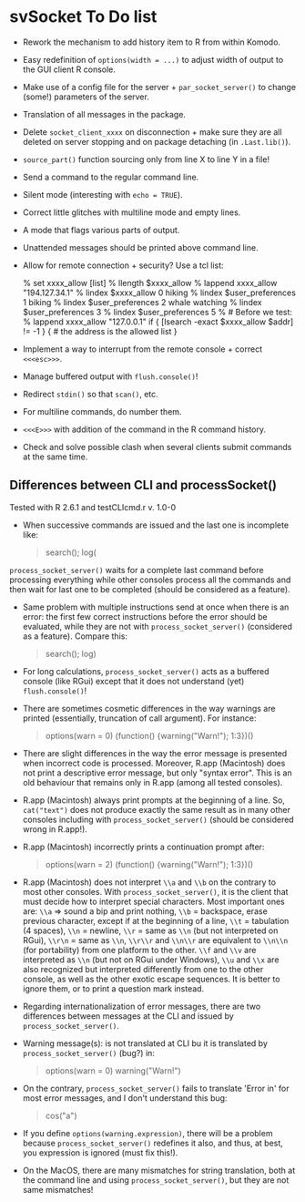 # svSocket To Do list

-   Rework the mechanism to add history item to R from within Komodo.

-   Easy redefinition of `options(width = ...)` to adjust width of output to the GUI client R console.

-   Make use of a config file for the server + `par_socket_server()` to change (some!) parameters of the server.

-   Translation of all messages in the package.

-   Delete `socket_client_xxxx` on disconnection + make sure they are all deleted on server stopping and on package detaching (in `.Last.lib()`).

-   `source_part()` function sourcing only from line X to line Y in a file!

-   Send a command to the regular command line.

-   Silent mode (interesting with `echo = TRUE`).

-   Correct little glitches with multiline mode and empty lines.

-   A mode that flags various parts of output.

-   Unattended messages should be printed above command line.

-   Allow for remote connection + security? Use a tcl list:

    \% set xxxx_allow [list] % llength \$xxxx_allow % lappend xxxx_allow "194.127.34.1" % lindex \$xxxx_allow 0 hiking % lindex \$user_preferences 1 biking % lindex \$user_preferences 2 whale watching % lindex \$user_preferences 3 % lindex \$user_preferences 5 % \# Before we test: % lappend xxxx_allow "127.0.0.1" if { [lsearch -exact \$xxxx_allow \$addr] != -1 } { \# the address is the allowed list }

-   Implement a way to interrupt from the remote console + correct `<<<esc>>>`.

-   Manage buffered output with `flush.console()`!

-   Redirect `stdin()` so that `scan()`, etc.

-   For multiline commands, do number them.

-   `<<<E>>>` with addition of the command in the R command history.

-   Check and solve possible clash when several clients submit commands at the same time.

## Differences between CLI and processSocket()

Tested with R 2.6.1 and testCLIcmd.r v. 1.0-0

-   When successive commands are issued and the last one is incomplete like:

    > search(); log(

`process_socket_server()` waits for a complete last command before processing everything while other consoles process all the commands and then wait for last one to be completed (should be considered as a feature).

-   Same problem with multiple instructions send at once when there is an error: the first few correct instructions before the error should be evaluated, while they are not with `process_socket_server()` (considered as a feature). Compare this:

    > search(); log)

-   For long calculations, `process_socket_server()` acts as a buffered console (like RGui) except that it does not understand (yet) `flush.console()`!

-   There are sometimes cosmetic differences in the way warnings are printed (essentially, truncation of call argument). For instance:

    > options(warn = 0) (function() {warning("Warn!"); 1:3})()

-   There are slight differences in the way the error message is presented when incorrect code is processed. Moreover, R.app (Macintosh) does not print a descriptive error message, but only "syntax error". This is an old behaviour that remains only in R.app (among all tested consoles).

-   R.app (Macintosh) always print prompts at the beginning of a line. So, `cat("text")` does not produce exactly the same result as in many other consoles including with `process_socket_server()` (should be considered wrong in R.app!).

-   R.app (Macintosh) incorrectly prints a continuation prompt after:

    > options(warn = 2) (function() {warning("Warn!"); 1:3})()

-   R.app (Macintosh) does not interpret `\\a` and `\\b` on the contrary to most other consoles. With `process_socket_server()`, it is the client that must decide how to interpret special characters. Most important ones are: `\\a` =\> sound a bip and print nothing, `\\b` = backspace, erase previous character, except if at the beginning of a line, `\\t` = tabulation (4 spaces), `\\n` = newline, `\\r` = same as `\\n` (but not interpreted on RGui), `\\r\n` = same as `\\n`, `\\r\\r` and `\\n\\r` are equivalent to `\\n\\n` (for portability) from one platform to the other. `\\f` and `\\v` are interpreted as `\\n` (but not on RGui under Windows), `\\u` and `\\x` are also recognized but interpreted differently from one to the other console, as well as the other exotic escape sequences. It is better to ignore them, or to print a question mark instead.

-   Regarding internationalization of error messages, there are two differences between messages at the CLI and issued by `process_socket_server()`.

-   Warning message(s): is not translated at CLI bu it is translated by `process_socket_server()` (bug?) in:

    > options(warn = 0) warning("Warn!")

-   On the contrary, `process_socket_server()` fails to translate 'Error in' for most error messages, and I don't understand this bug:

    > cos("a")

-   If you define `options(warning.expression)`, there will be a problem because `process_socket_server()` redefines it also, and thus, at best, you expression is ignored (must fix this!).

-   On the MacOS, there are many mismatches for string translation, both at the command line and using `process_socket_server()`, but they are not same mismatches!
